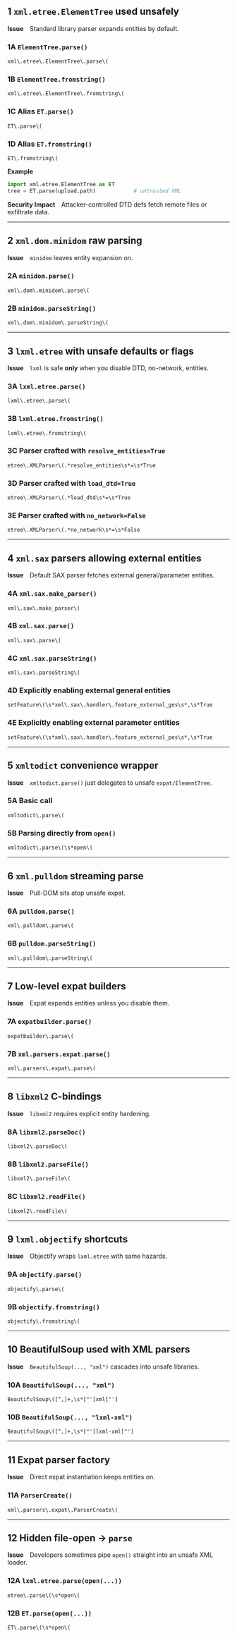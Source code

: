 ## 1 `xml.etree.ElementTree` used unsafely

**Issue** Standard library parser expands entities by default.

### 1A `ElementTree.parse()`

```regex
xml\.etree\.ElementTree\.parse\(
```

### 1B `ElementTree.fromstring()`

```regex
xml\.etree\.ElementTree\.fromstring\(
```

### 1C Alias `ET.parse()`

```regex
ET\.parse\(
```

### 1D Alias `ET.fromstring()`

```regex
ET\.fromstring\(
```

**Example**

```python
import xml.etree.ElementTree as ET
tree = ET.parse(upload.path)            # untrusted XML
```

**Security Impact** Attacker-controlled DTD defs fetch remote files or exfiltrate data.

---

## 2 `xml.dom.minidom` raw parsing

**Issue** `minidom` leaves entity expansion on.

### 2A `minidom.parse()`

```regex
xml\.dom\.minidom\.parse\(
```

### 2B `minidom.parseString()`

```regex
xml\.dom\.minidom\.parseString\(
```

---

## 3 `lxml.etree` with unsafe defaults or flags

**Issue** `lxml` is safe **only** when you disable DTD, no-network, entities.

### 3A `lxml.etree.parse()`

```regex
lxml\.etree\.parse\(
```

### 3B `lxml.etree.fromstring()`

```regex
lxml\.etree\.fromstring\(
```

### 3C Parser crafted with `resolve_entities=True`

```regex
etree\.XMLParser\(.*resolve_entities\s*=\s*True
```

### 3D Parser crafted with `load_dtd=True`

```regex
etree\.XMLParser\(.*load_dtd\s*=\s*True
```

### 3E Parser crafted with `no_network=False`

```regex
etree\.XMLParser\(.*no_network\s*=\s*False
```

---

## 4 `xml.sax` parsers allowing external entities

**Issue** Default SAX parser fetches external general/parameter entities.

### 4A `xml.sax.make_parser()`

```regex
xml\.sax\.make_parser\(
```

### 4B `xml.sax.parse()`

```regex
xml\.sax\.parse\(
```

### 4C `xml.sax.parseString()`

```regex
xml\.sax\.parseString\(
```

### 4D Explicitly enabling external general entities

```regex
setFeature\(\s*xml\.sax\.handler\.feature_external_ges\s*,\s*True
```

### 4E Explicitly enabling external parameter entities

```regex
setFeature\(\s*xml\.sax\.handler\.feature_external_pes\s*,\s*True
```

---

## 5 `xmltodict` convenience wrapper

**Issue** `xmltodict.parse()` just delegates to unsafe `expat/ElementTree`.

### 5A Basic call

```regex
xmltodict\.parse\(
```

### 5B Parsing directly from `open()`

```regex
xmltodict\.parse\(\s*open\(
```

---

## 6 `xml.pulldom` streaming parse

**Issue** Pull-DOM sits atop unsafe expat.

### 6A `pulldom.parse()`

```regex
xml\.pulldom\.parse\(
```

### 6B `pulldom.parseString()`

```regex
xml\.pulldom\.parseString\(
```

---

## 7 Low-level expat builders

**Issue** Expat expands entities unless you disable them.

### 7A `expatbuilder.parse()`

```regex
expatbuilder\.parse\(
```

### 7B `xml.parsers.expat.parse()`

```regex
xml\.parsers\.expat\.parse\(
```

---

## 8 `libxml2` C-bindings

**Issue** `libxml2` requires explicit entity hardening.

### 8A `libxml2.parseDoc()`

```regex
libxml2\.parseDoc\(
```

### 8B `libxml2.parseFile()`

```regex
libxml2\.parseFile\(
```

### 8C `libxml2.readFile()`

```regex
libxml2\.readFile\(
```

---

## 9 `lxml.objectify` shortcuts

**Issue** Objectify wraps `lxml.etree` with same hazards.

### 9A `objectify.parse()`

```regex
objectify\.parse\(
```

### 9B `objectify.fromstring()`

```regex
objectify\.fromstring\(
```

---

## 10 BeautifulSoup used with XML parsers

**Issue** `BeautifulSoup(..., "xml")` cascades into unsafe libraries.

### 10A `BeautifulSoup(..., "xml")`

```regex
BeautifulSoup\([^,]+,\s*["']xml["']
```

### 10B `BeautifulSoup(..., "lxml-xml")`

```regex
BeautifulSoup\([^,]+,\s*["']lxml-xml["']
```

---

## 11 Expat parser factory

**Issue** Direct expat instantiation keeps entities on.

### 11A `ParserCreate()`

```regex
xml\.parsers\.expat\.ParserCreate\(
```

---

## 12 Hidden file-open → `parse`

**Issue** Developers sometimes pipe `open()` straight into an unsafe XML loader.

### 12A `lxml.etree.parse(open(...))`

```regex
etree\.parse\(\s*open\(
```

### 12B `ET.parse(open(...))`

```regex
ET\.parse\(\s*open\(
```